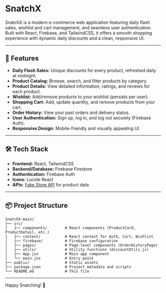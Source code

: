# SnatchX

SnatchX is a modern e-commerce web application featuring daily flash sales, wishlist and cart management, 
and seamless user authentication. Built with React, Firebase, and TailwindCSS, it offers a smooth 
shopping experience with dynamic daily discounts and a clean, responsive UI.

---

## 🚀 Features
- **Daily Flash Sales:** Unique discounts for every product, refreshed daily at midnight.
- **Product Catalog:** Browse, search, and filter products by category.
- **Product Details:** View detailed information, ratings, and reviews for each product.
- **Wishlist:** Add/remove products to your wishlist (persists per user).
- **Shopping Cart:** Add, update quantity, and remove products from your cart.
- **Order History:** View your past orders and delivery status.
- **User Authentication:** Sign up, log in, and log out securely (Firebase Auth).
- **Responsive Design:** Mobile-friendly and visually appealing UI.

---

## 🛠️ Tech Stack
- **Frontend:** React, TailwindCSS
- **Backend/Database:** Firebase Firestore
- **Authentication:** Firebase Auth
- **Icons:** Lucide React
- **APIs:** [Fake Store API](https://fakestoreapi.com/) for product data

---


## 📦 Project Structure
```
SnatchX-main/
├── src/
│   ├── components/        # React components (ProductCard, ProductDetail, etc.)
│   ├── context/           # React context for Auth, Cart, Wishlist
│   ├── firebase/          # Firebase configuration
│   ├── pages/             # Page-level components (OrderHistoryPage)
│   ├── utils/             # Utility functions (discountUtils.js)
│   ├── App.jsx            # Main app component
│   └── main.jsx           # Entry point
├── public/                # Static assets
├── package.json           # Project metadata and scripts
└── README.md              # This file
```
---


Happy Snatching! 🛒
